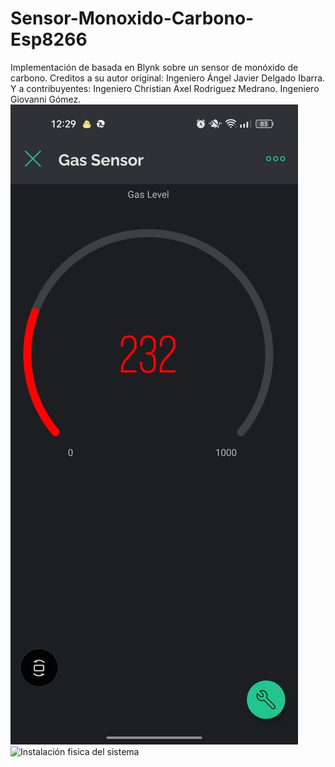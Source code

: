 # Sensor-Monoxido-Carbono-Esp8266
Implementación de basada en Blynk sobre un sensor de monóxido de carbono.
Creditos a su autor original: Ingeniero Ángel Javier Delgado Ibarra.
Y a contribuyentes:
Ingeniero Christian Axel Rodriguez Medrano.
Ingeniero Giovanni Gómez.
![Imagen aluciva a la aplicación](Arduino/Sensor-Monoxido-Carbono-Esp8266/Screenshots/appBlynk.jpeg )
![Instalación fisica del sistema](Screenshots/instalacionFisica.jpeg)
